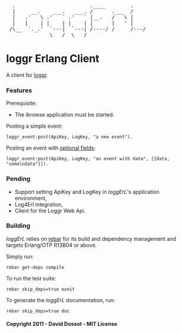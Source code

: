 <pre>
  .                        .____        .    
  |     __.    ___.   ___. /      .___  /    
  |   .'   \ .'   ` .'   ` |__.   /   \ |    
  |   |    | |    | |    | |      |   ' |    
 /\__  `._.'  `---|  `---| /----/ /     /---/
              \___/  \___/                   
</pre>

# loggr Erlang Client

A client for [loggr](http://loggr.net).

### Features

Prerequisite:

- The ibrowse application must be started.


Posting a simple event:

    loggr_event:post(ApiKey, LogKey, "a new event").

Posting an event with [optional fields](http://docs.loggr.net/events):

    loggr_event:post(ApiKey, LogKey, "an event with data", [{data, "some\ndata"}]).


### Pending

- Support setting ApiKey and LogKey in *loggErL*'s application environment,
- Log4Erl integration,
- Client for the Loggr Web Api.


### Building

*loggErL* relies on [rebar](http://bitbucket.org/basho/rebar/wiki/Home) for its build and dependency management and targets Erlang/OTP R13B04 or above.

Simply run:

    rebar get-deps compile
    
To run the test suite:

    rebar skip_deps=true eunit

To generate the *loggErL* documentation, run:

    rebar skip_deps=true doc



#### Copyright 2011 - David Dossot - MIT License
